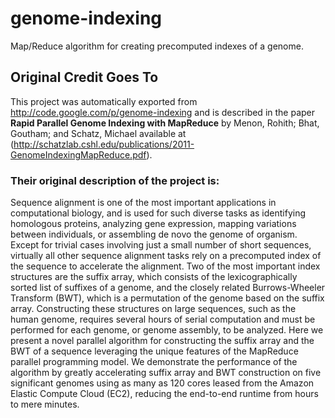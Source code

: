# genome-indexing
Map/Reduce algorithm for creating precomputed indexes of a genome.

## Original Credit Goes To
This project was automatically exported from http://code.google.com/p/genome-indexing and is described in the paper **Rapid Parallel Genome Indexing with MapReduce** by Menon, Rohith; Bhat, Goutham; and Schatz, Michael available at (http://schatzlab.cshl.edu/publications/2011-GenomeIndexingMapReduce.pdf).

### Their original description of the project is:
Sequence alignment is one of the most important applications in computational biology, and is used for such diverse tasks as identifying homologous proteins, analyzing gene expression, mapping variations between individuals, or assembling de novo the genome of organism. Except for trivial cases involving just a small number of short sequences, virtually all other sequence alignment tasks rely on a precomputed index of the sequence to accelerate the alignment. Two of the most important index structures are the suffix array, which consists of the lexicographically sorted list of suffixes of a genome, and the closely related Burrows-Wheeler Transform (BWT), which is a permutation of the genome based on the suffix array. Constructing these structures on large sequences, such as the human genome, requires several hours of serial computation and must be performed for each genome, or genome assembly, to be analyzed. Here we present a novel parallel algorithm for constructing the suffix array and the BWT of a sequence leveraging the unique features of the MapReduce parallel programming model. We demonstrate the performance of the algorithm by greatly accelerating suffix array and BWT construction on five significant genomes using as many as 120 cores leased from the Amazon Elastic Compute Cloud (EC2), reducing the end-to-end runtime from hours to mere minutes.
